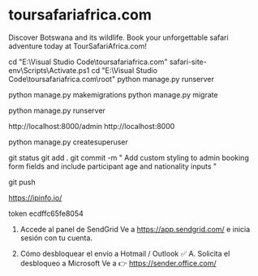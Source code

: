 # toursafariafrica.com
Discover Botswana and its wildlife. Book your unforgettable safari adventure today at TourSafariAfrica.com!


cd "E:\Visual Studio Code\toursafariafrica.com"
safari-site-env\Scripts\Activate.ps1
cd "E:\Visual Studio Code\toursafariafrica.com\root"
python manage.py runserver

 
python manage.py makemigrations
python manage.py migrate


python manage.py runserver

http://localhost:8000/admin
http://localhost:8000



<!--

-->




python manage.py createsuperuser




git status
git add .
git commit -m " Add custom styling to admin booking form fields and include participant age and nationality inputs "

git push



https://ipinfo.io/

token
ecdffc65fe8054



1. Accede al panel de SendGrid
Ve a https://app.sendgrid.com/ e inicia sesión con tu cuenta.


2. Cómo desbloquear el envío a Hotmail / Outlook
✅ A. Solicita el desbloqueo a Microsoft
Ve a 👉 https://sender.office.com/

